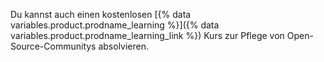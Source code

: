 Du kannst auch einen kostenlosen [{% data variables.product.prodname_learning %}]({% data variables.product.prodname_learning_link %}) Kurs zur Pflege von Open-Source-Communitys absolvieren.
